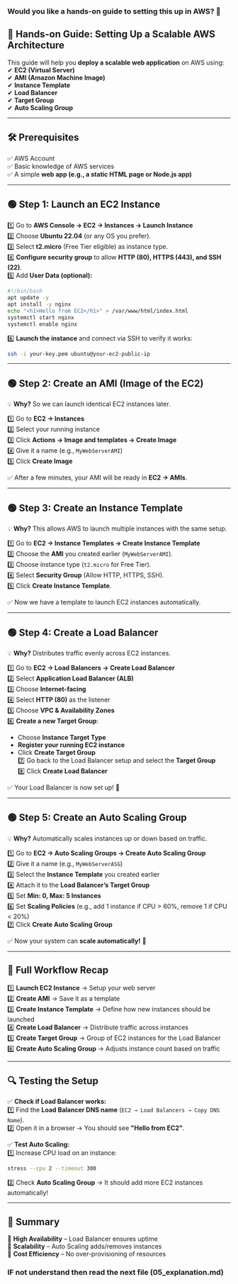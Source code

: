 ### Would you like a **hands-on guide** to setting this up in AWS? 🚀

## **🚀 Hands-on Guide: Setting Up a Scalable AWS Architecture**  
This guide will help you **deploy a scalable web application** on AWS using:  
✔ **EC2 (Virtual Server)**  
✔ **AMI (Amazon Machine Image)**  
✔ **Instance Template**  
✔ **Load Balancer**  
✔ **Target Group**  
✔ **Auto Scaling Group**  

---

## **🛠️ Prerequisites**
✅ AWS Account  
✅ Basic knowledge of AWS services  
✅ A simple **web app (e.g., a static HTML page or Node.js app)**  

---

## **🟢 Step 1: Launch an EC2 Instance**
1️⃣ Go to **AWS Console → EC2 → Instances → Launch Instance**  
2️⃣ Choose **Ubuntu 22.04** (or any OS you prefer).  
3️⃣ Select **t2.micro** (Free Tier eligible) as instance type.  
4️⃣ **Configure security group** to allow **HTTP (80), HTTPS (443), and SSH (22)**.  
5️⃣ Add **User Data (optional):**  
   ```bash
   #!/bin/bash
   apt update -y
   apt install -y nginx
   echo "<h1>Hello from EC2</h1>" > /var/www/html/index.html
   systemctl start nginx
   systemctl enable nginx
   ```
6️⃣ **Launch the instance** and connect via SSH to verify it works:  
   ```bash
   ssh -i your-key.pem ubuntu@your-ec2-public-ip
   ```

---

## **🟢 Step 2: Create an AMI (Image of the EC2)**
💡 **Why?** So we can launch identical EC2 instances later.  

1️⃣ Go to **EC2 → Instances**  
2️⃣ Select your running instance  
3️⃣ Click **Actions → Image and templates → Create Image**  
4️⃣ Give it a name (e.g., `MyWebServerAMI`)  
5️⃣ Click **Create Image**  

✅ After a few minutes, your AMI will be ready in **EC2 → AMIs**.  

---

## **🟢 Step 3: Create an Instance Template**
💡 **Why?** This allows AWS to launch multiple instances with the same setup.  

1️⃣ Go to **EC2 → Instance Templates → Create Instance Template**  
2️⃣ Choose the **AMI** you created earlier (`MyWebServerAMI`).  
3️⃣ Choose instance type (`t2.micro` for Free Tier).  
4️⃣ Select **Security Group** (Allow HTTP, HTTPS, SSH).  
5️⃣ Click **Create Instance Template**.  

✅ Now we have a template to launch EC2 instances automatically.

---

## **🟢 Step 4: Create a Load Balancer**
💡 **Why?** Distributes traffic evenly across EC2 instances.  

1️⃣ Go to **EC2 → Load Balancers → Create Load Balancer**  
2️⃣ Select **Application Load Balancer (ALB)**  
3️⃣ Choose **Internet-facing**  
4️⃣ Select **HTTP (80)** as the listener  
5️⃣ Choose **VPC & Availability Zones**  
6️⃣ **Create a new Target Group**:
   - Choose **Instance Target Type**
   - **Register your running EC2 instance**  
   - Click **Create Target Group**  
7️⃣ Go back to the Load Balancer setup and select the **Target Group**  
8️⃣ Click **Create Load Balancer**  

✅ Your Load Balancer is now set up! 🎉  

---

## **🟢 Step 5: Create an Auto Scaling Group**
💡 **Why?** Automatically scales instances up or down based on traffic.  

1️⃣ Go to **EC2 → Auto Scaling Groups → Create Auto Scaling Group**  
2️⃣ Give it a name (e.g., `MyWebServerASG`)  
3️⃣ Select the **Instance Template** you created earlier  
4️⃣ Attach it to the **Load Balancer’s Target Group**  
5️⃣ Set **Min: 0, Max: 5 Instances**  
6️⃣ Set **Scaling Policies** (e.g., add 1 instance if CPU > 60%, remove 1 if CPU < 20%)  
7️⃣ Click **Create Auto Scaling Group**  

✅ Now your system can **scale automatically!** 🚀  

---

## **🎯 Full Workflow Recap**
1️⃣ **Launch EC2 Instance** → Setup your web server  
2️⃣ **Create AMI** → Save it as a template  
3️⃣ **Create Instance Template** → Define how new instances should be launched  
4️⃣ **Create Load Balancer** → Distribute traffic across instances  
5️⃣ **Create Target Group** → Group of EC2 instances for the Load Balancer  
6️⃣ **Create Auto Scaling Group** → Adjusts instance count based on traffic  

---

## **🔍 Testing the Setup**
✅ **Check if Load Balancer works:**  
1️⃣ Find the **Load Balancer DNS name** (`EC2 → Load Balancers → Copy DNS Name`).  
2️⃣ Open it in a browser → You should see **"Hello from EC2"**.  

✅ **Test Auto Scaling:**  
1️⃣ Increase CPU load on an instance:  
   ```bash
   stress --cpu 2 --timeout 300
   ```
2️⃣ Check **Auto Scaling Group** → It should add more EC2 instances automatically!  

---

## **🎯 Summary**
🔹 **High Availability** – Load Balancer ensures uptime  
🔹 **Scalability** – Auto Scaling adds/removes instances  
🔹 **Cost Efficiency** – No over-provisioning of resources  



### IF not understand then read the next file (05_explanation.md)
